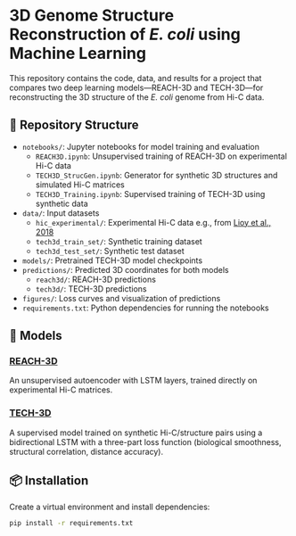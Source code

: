 # 3D Genome Structure Reconstruction of *E. coli* using Machine Learning

This repository contains the code, data, and results for a project that compares two deep learning models—REACH-3D and TECH-3D—for reconstructing the 3D structure of the *E. coli* genome from Hi-C data.

## 📁 Repository Structure

- `notebooks/`: Jupyter notebooks for model training and evaluation
  - `REACH3D.ipynb`: Unsupervised training of REACH-3D on experimental Hi-C data
  - `TECH3D_StrucGen.ipynb`: Generator for synthetic 3D structures and simulated Hi-C matrices
  - `TECH3D_Training.ipynb`: Supervised training of TECH-3D using synthetic data
- `data/`: Input datasets
  - `hic_experimental/`: Experimental Hi-C data e.g., from [Lioy et al., 2018](https://www.ncbi.nlm.nih.gov/geo/query/acc.cgi?acc=GSE107301)
  - `tech3d_train_set/`: Synthetic training dataset
  - `tech3d_test_set/`: Synthetic test dataset
- `models/`: Pretrained TECH-3D model checkpoints
- `predictions/`: Predicted 3D coordinates for both models
  - `reach3d/`: REACH-3D predictions
  - `tech3d/`: TECH-3D predictions
- `figures/`: Loss curves and visualization of predictions
- `requirements.txt`: Python dependencies for running the notebooks

## 🧪 Models

### [REACH-3D](https://arxiv.org/abs/1811.09619)
An unsupervised autoencoder with LSTM layers, trained directly on experimental Hi-C matrices.

### [TECH-3D](https://www.biorxiv.org/content/10.1101/2021.12.15.472387v1)
A supervised model trained on synthetic Hi-C/structure pairs using a bidirectional LSTM with a three-part loss function (biological smoothness, structural correlation, distance accuracy).

## 📦 Installation

Create a virtual environment and install dependencies:
```bash
pip install -r requirements.txt
